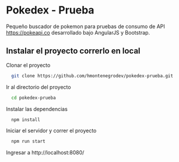 
# Pokedex - Prueba
Pequeño buscador de pokemon para pruebas de consumo de API https://pokeapi.co desarrollado bajo AngularJS y Bootstrap.




## Instalar el proyecto correrlo en local

Clonar el proyecto

```bash
  git clone https://github.com/hmontenegrodev/pokedex-prueba.git
```

Ir al directorio del proyecto

```bash
  cd pokedex-prueba
```

Instalar las dependencias

```bash
  npm install
```

Iniciar el servidor y correr el proyecto

```bash
  npm run start
```

Ingresar a http://localhost:8080/